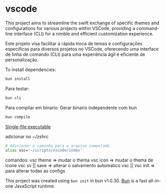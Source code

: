 # vscode

This project aims to streamline the swift exchange of specific themes and configurations for various projects within VSCode, providing a command-line interface (CLI) for a nimble and efficient customization experience.

Este projeto visa facilitar a rápida troca de temas e configurações específicas para diversos projetos no VSCode, oferecendo uma interface de linha de comando (CLI) para uma experiência ágil e eficiente de personalização.

To install dependencies:

```bash
bun install
```

Para testar: 

```bash
bun cli
```

Para compilar em binario:
Gerar binario independente com bun

```bash
bun compile
```
[Single-file executable](https://bun.sh/docs/bundler/executables)

adicionar no ~/zshrc
```bash
# Adicionar o caminho para o arquivo compolado
alias vsc='~/scripts/vscode/index'
```
comandos:
vsc theme => mudar o thema
vsc icon => mudar o thema de icone
vsc sv || save => alterar o salvamento automatico
vsc || vsc init => para alterar todas as configs

This project was created using `bun init` in bun v1.0.30. [Bun](https://bun.sh) is a fast all-in-one JavaScript runtime.

